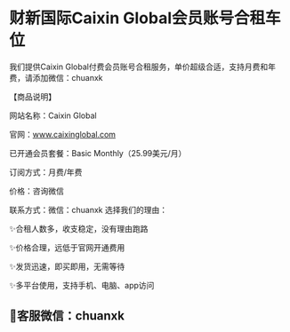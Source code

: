 # 财新国际Caixin Global会员账号合租车位

我们提供Caixin Global付费会员账号合租服务，单价超级合适，支持月费和年费，请添加微信：chuanxk

【商品说明】

网站名称：Caixin Global

官网：www.caixinglobal.com

已开通会员套餐：Basic Monthly（25.99美元/月）

订阅方式：月费/年费

价格：咨询微信

联系方式：微信：chuanxk
选择我们的理由：

✨合租人数多，收支稳定，没有理由跑路

✨价格合理，远低于官网开通费用

✨发货迅速，即买即用，无需等待

✨多平台使用，支持手机、电脑、app访问


## 🎉客服微信：chuanxk
